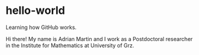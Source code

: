 # hello-world
Learning how GitHub works. 

Hi there! My name is Adrian Martin and I work as a Postdoctoral researcher in the Institute for Mathematics at University of Grz.

